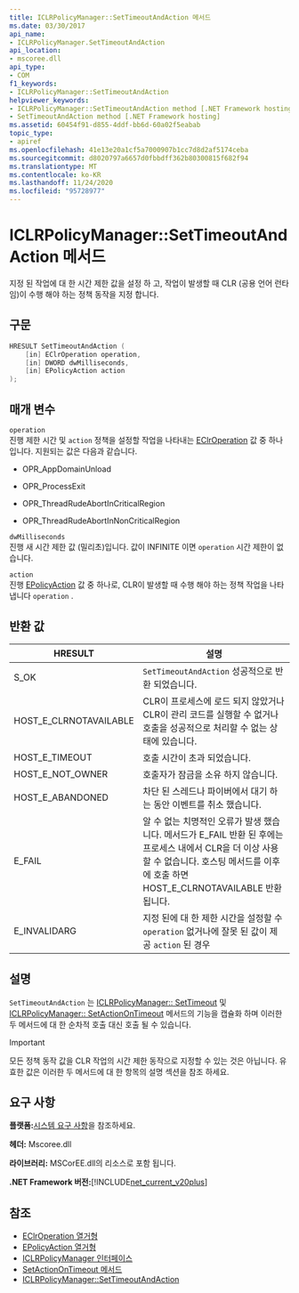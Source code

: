 ```yaml
---
title: ICLRPolicyManager::SetTimeoutAndAction 메서드
ms.date: 03/30/2017
api_name:
- ICLRPolicyManager.SetTimeoutAndAction
api_location:
- mscoree.dll
api_type:
- COM
f1_keywords:
- ICLRPolicyManager::SetTimeoutAndAction
helpviewer_keywords:
- ICLRPolicyManager::SetTimeoutAndAction method [.NET Framework hosting]
- SetTimeoutAndAction method [.NET Framework hosting]
ms.assetid: 60454f91-d855-4ddf-bb6d-60a02f5eabab
topic_type:
- apiref
ms.openlocfilehash: 41e13e20a1cf5a7000907b1cc7d8d2af5174ceba
ms.sourcegitcommit: d8020797a6657d0fbbdff362b80300815f682f94
ms.translationtype: MT
ms.contentlocale: ko-KR
ms.lasthandoff: 11/24/2020
ms.locfileid: "95728977"
---
```

# <a name="iclrpolicymanagersettimeoutandaction-method"></a>ICLRPolicyManager::SetTimeoutAndAction 메서드

지정 된 작업에 대 한 시간 제한 값을 설정 하 고, 작업이 발생할 때 CLR (공용 언어 런타임)이 수행 해야 하는 정책 동작을 지정 합니다.  
  
## <a name="syntax"></a>구문  
  
```cpp  
HRESULT SetTimeoutAndAction (  
    [in] EClrOperation operation,  
    [in] DWORD dwMilliseconds,  
    [in] EPolicyAction action  
);  
```  
  
## <a name="parameters"></a>매개 변수  

 `operation`  
 진행 제한 시간 및 `action` 정책을 설정할 작업을 나타내는 [EClrOperation](eclroperation-enumeration.md) 값 중 하나입니다. 지원되는 값은 다음과 같습니다.  
  
- OPR_AppDomainUnload  
  
- OPR_ProcessExit  
  
- OPR_ThreadRudeAbortInCriticalRegion  
  
- OPR_ThreadRudeAbortInNonCriticalRegion  
  
 `dwMilliseconds`  
 진행 새 시간 제한 값 (밀리초)입니다. 값이 INFINITE 이면 `operation` 시간 제한이 없습니다.  
  
 `action`  
 진행 [EPolicyAction](epolicyaction-enumeration.md) 값 중 하나로, CLR이 발생할 때 수행 해야 하는 정책 작업을 나타냅니다 `operation` .  
  
## <a name="return-value"></a>반환 값  
  
|HRESULT|설명|  
|-------------|-----------------|  
|S_OK|`SetTimeoutAndAction` 성공적으로 반환 되었습니다.|  
|HOST_E_CLRNOTAVAILABLE|CLR이 프로세스에 로드 되지 않았거나 CLR이 관리 코드를 실행할 수 없거나 호출을 성공적으로 처리할 수 없는 상태에 있습니다.|  
|HOST_E_TIMEOUT|호출 시간이 초과 되었습니다.|  
|HOST_E_NOT_OWNER|호출자가 잠금을 소유 하지 않습니다.|  
|HOST_E_ABANDONED|차단 된 스레드나 파이버에서 대기 하는 동안 이벤트를 취소 했습니다.|  
|E_FAIL|알 수 없는 치명적인 오류가 발생 했습니다. 메서드가 E_FAIL 반환 된 후에는 프로세스 내에서 CLR을 더 이상 사용할 수 없습니다. 호스팅 메서드를 이후에 호출 하면 HOST_E_CLRNOTAVAILABLE 반환 됩니다.|  
|E_INVALIDARG|지정 된에 대 한 제한 시간을 설정할 수 `operation` 없거나에 잘못 된 값이 제공 `action` 된 경우|  
  
## <a name="remarks"></a>설명  

 `SetTimeoutAndAction` 는 [ICLRPolicyManager:: SetTimeout](iclrpolicymanager-settimeout-method.md) 및 [ICLRPolicyManager:: SetActionOnTimeout](iclrpolicymanager-setactionontimeout-method.md) 메서드의 기능을 캡슐화 하며 이러한 두 메서드에 대 한 순차적 호출 대신 호출 될 수 있습니다.  
  
> [!IMPORTANT]
> 모든 정책 동작 값을 CLR 작업의 시간 제한 동작으로 지정할 수 있는 것은 아닙니다. 유효한 값은 이러한 두 메서드에 대 한 항목의 설명 섹션을 참조 하세요.  
  
## <a name="requirements"></a>요구 사항  

 **플랫폼:**[시스템 요구 사항](../../get-started/system-requirements.md)을 참조하세요.  
  
 **헤더:** Mscoree.dll  
  
 **라이브러리:** MSCorEE.dll의 리소스로 포함 됩니다.  
  
 **.NET Framework 버전:**[!INCLUDE[net_current_v20plus](../../../../includes/net-current-v20plus-md.md)]  
  
## <a name="see-also"></a>참조

- [EClrOperation 열거형](eclroperation-enumeration.md)
- [EPolicyAction 열거형](epolicyaction-enumeration.md)
- [ICLRPolicyManager 인터페이스](iclrpolicymanager-interface.md)
- [SetActionOnTimeout 메서드](iclrpolicymanager-setactionontimeout-method.md)
- [ICLRPolicyManager::SetTimeoutAndAction](iclrpolicymanager-settimeoutandaction-method.md)
